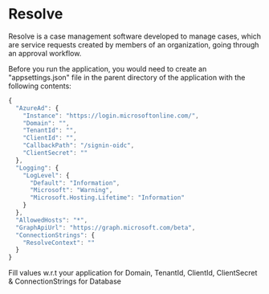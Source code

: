 # Resolve
Resolve is a case management software developed to manage cases, which are service requests created by members of an organization, going through an approval workflow.

Before you run the application, you would need to create an "appsettings.json" file in the parent directory of the application with the following contents:


```javascript
{
  "AzureAd": {
    "Instance": "https://login.microsoftonline.com/",
    "Domain": "",
    "TenantId": "",
    "ClientId": "",
    "CallbackPath": "/signin-oidc",
    "ClientSecret": ""
  },
  "Logging": {
    "LogLevel": {
      "Default": "Information",
      "Microsoft": "Warning",
      "Microsoft.Hosting.Lifetime": "Information"
    }
  },
  "AllowedHosts": "*",
  "GraphApiUrl": "https://graph.microsoft.com/beta",
  "ConnectionStrings": {
    "ResolveContext": ""
  }
}
```

Fill values w.r.t your application for Domain, TenantId, ClientId, ClientSecret & ConnectionStrings for Database
